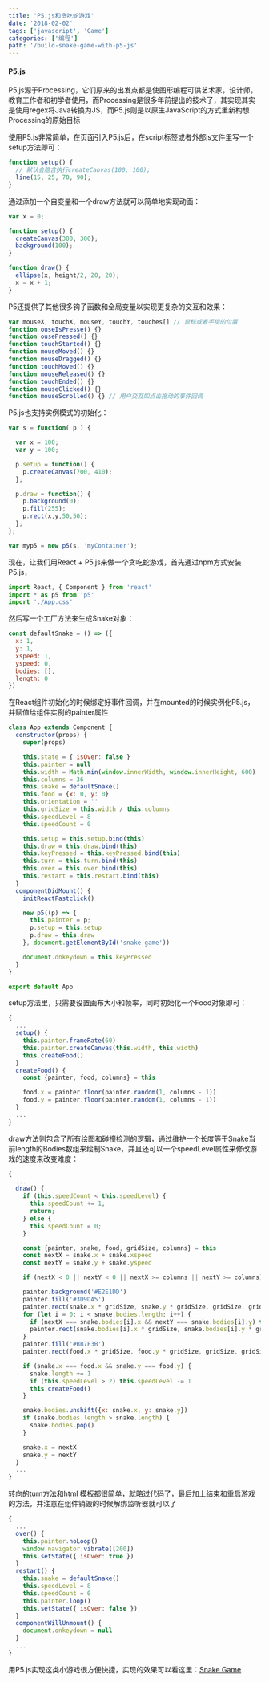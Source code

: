 ```yaml
---
title: 'P5.js和贪吃蛇游戏'
date: '2018-02-02'
tags: ['javascript', 'Game']
categories: ['编程']
path: '/build-snake-game-with-p5-js'
---
```


#### P5.js

P5.js源于Processing，它们原来的出发点都是使图形编程可供艺术家，设计师，教育工作者和初学者使用，而Processing是很多年前提出的技术了，其实现其实是使用regex将Java转换为JS，而P5.js则是以原生JavaScript的方式重新构想Processing的原始目标

使用P5.js非常简单，在页面引入P5.js后，在script标签或者外部js文件里写一个setup方法即可：

```javascript
function setup() {
  // 默认会隐含执行createCanvas(100, 100);
  line(15, 25, 70, 90);
}
```

通过添加一个自变量和一个draw方法就可以简单地实现动画：

```javascript
var x = 0;

function setup() {
  createCanvas(300, 300);
  background(100);  
}

function draw() {
  ellipse(x, height/2, 20, 20);
  x = x + 1;
}
```

P5还提供了其他很多钩子函数和全局变量以实现更复杂的交互和效果：

```javascript
var mouseX, touchX, mouseY, touchY, touches[] // 鼠标或者手指的位置
function ouseIsPresse() {}
function ousePressed() {}
function touchStarted() {}
function mouseMoved() {}
function mouseDragged() {}
function touchMoved() {}
function mouseReleased() {}
function touchEnded() {}
function mouseClicked() {}
function mouseScrolled() {} // 用户交互如点击拖动的事件回调
```

P5.js也支持实例模式的初始化：

```javascript
var s = function( p ) {

  var x = 100; 
  var y = 100;

  p.setup = function() {
    p.createCanvas(700, 410);
  };

  p.draw = function() {
    p.background(0);
    p.fill(255);
    p.rect(x,y,50,50);
  };
};

var myp5 = new p5(s, 'myContainer');
```

现在，让我们用React + P5.js来做一个贪吃蛇游戏，首先通过npm方式安装P5.js，

```javascript
import React, { Component } from 'react'
import * as p5 from 'p5'
import './App.css'
```

然后写一个工厂方法来生成Snake对象：

```javascript
const defaultSnake = () => ({
  x: 1,
  y: 1,
  xspeed: 1,
  yspeed: 0,
  bodies: [],
  length: 0
})
```

在React组件初始化的时候绑定好事件回调，并在mounted的时候实例化P5.js，并赋值给组件实例的painter属性

```javascript
class App extends Component {
  constructor(props) {
    super(props)

    this.state = { isOver: false }
    this.painter = null
    this.width = Math.min(window.innerWidth, window.innerHeight, 600)
    this.columns = 36
    this.snake = defaultSnake()
    this.food = {x: 0, y: 0}
    this.orientation = ''
    this.gridSize = this.width / this.columns
    this.speedLevel = 8
    this.speedCount = 0

    this.setup = this.setup.bind(this)
    this.draw = this.draw.bind(this)
    this.keyPressed = this.keyPressed.bind(this)
    this.turn = this.turn.bind(this)
    this.over = this.over.bind(this)
    this.restart = this.restart.bind(this)
  }
  componentDidMount() {
    initReactFastclick()

    new p5((p) => {
      this.painter = p;
      p.setup = this.setup
      p.draw = this.draw
    }, document.getElementById('snake-game'))

    document.onkeydown = this.keyPressed
  }
}

export default App
```

setup方法里，只需要设置画布大小和帧率，同时初始化一个Food对象即可：

```javascript
{
  ...
  setup() {
    this.painter.frameRate(60)
    this.painter.createCanvas(this.width, this.width)
    this.createFood()
  }
  createFood() {
    const {painter, food, columns} = this

    food.x = painter.floor(painter.random(1, columns - 1))
    food.y = painter.floor(painter.random(1, columns - 1))
  }
  ...
}
```

draw方法则包含了所有绘图和碰撞检测的逻辑，通过维护一个长度等于Snake当前length的Bodies数组来绘制Snake，并且还可以一个speedLevel属性来修改游戏的速度来改变难度：

```javascript
{
  ...
  draw() {
    if (this.speedCount < this.speedLevel) {
      this.speedCount += 1;
      return;
    } else {
      this.speedCount = 0;
    }

    const {painter, snake, food, gridSize, columns} = this
    const nextX = snake.x + snake.xspeed
    const nextY = snake.y + snake.yspeed

    if (nextX < 0 || nextY < 0 || nextX >= columns || nextY >= columns) this.over()

    painter.background('#E2E1DD')
    painter.fill('#3D9DA5')
    painter.rect(snake.x * gridSize, snake.y * gridSize, gridSize, gridSize)
    for (let i = 0; i < snake.bodies.length; i++) {
      if (nextX === snake.bodies[i].x && nextY === snake.bodies[i].y) this.over()
      painter.rect(snake.bodies[i].x * gridSize, snake.bodies[i].y * gridSize, gridSize, gridSize)
    }
    painter.fill('#BB7F3B')
    painter.rect(food.x * gridSize, food.y * gridSize, gridSize, gridSize)

    if (snake.x === food.x && snake.y === food.y) {
      snake.length += 1
      if (this.speedLevel > 2) this.speedLevel -= 1
      this.createFood()
    }

    snake.bodies.unshift({x: snake.x, y: snake.y})
    if (snake.bodies.length > snake.length) {
      snake.bodies.pop()
    }

    snake.x = nextX
    snake.y = nextY
  }
  ...
}
```

转向的turn方法和html 模板都很简单，就略过代码了，最后加上结束和重启游戏的方法，并注意在组件销毁的时候解绑监听器就可以了

```javascript
{
  ...
  over() {
    this.painter.noLoop()
    window.navigator.vibrate([200])
    this.setState({ isOver: true })
  }
  restart() {
    this.snake = defaultSnake()
    this.speedLevel = 8
    this.speedCount = 0
    this.painter.loop()
    this.setState({ isOver: false })
  }
  componentWillUnmount() {
    document.onkeydown = null
  }
  ...
}
```

用P5.js实现这类小游戏很方便快捷，实现的效果可以看这里：[Snake Game](https://silentmaker.github.io/snake/)




